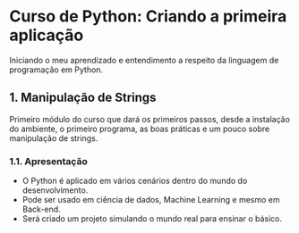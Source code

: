# Curso de Python: Criando a primeira aplicação

Iniciando o meu aprendizado e entendimento a respeito da linguagem de programação em Python.

## 1. Manipulação de Strings

Primeiro módulo do curso que dará os primeiros passos, desde a instalação do ambiente, o primeiro programa, as boas práticas e um pouco sobre manipulação de strings.

### 1.1. Apresentação
- O Python é aplicado em vários cenários dentro do mundo do desenvolvimento.
- Pode ser usado em ciência de dados, Machine Learning e mesmo em Back-end.
- Será criado um projeto simulando o mundo real para ensinar o básico.
